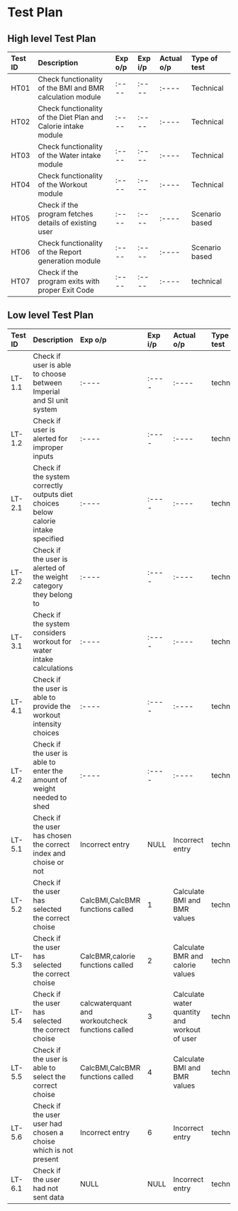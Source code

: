 # Test Plan

## High level Test Plan
| Test ID | Description | Exp o/p | Exp i/p | Actual o/p | Type of test |
| :---- | :---- | :---- | :---- | :---- | :---- |
| HT01 | Check functionality of the BMI and BMR calculation module | :---- | :---- | :---- | Technical |
| HT02 | Check functionality of the Diet Plan and Calorie intake module | :---- | :---- | :---- | Technical |
| HT03 | Check functionality of the Water intake module | :---- | :---- | :---- | Technical |
| HT04 | Check functionality of the Workout module | :---- | :---- | :---- | Technical |
| HT05 | Check if the program fetches details of existing user | :---- | :---- | :---- | Scenario based |
| HT06 | Check functionality of the Report generation module | :---- | :---- | :---- | Scenario based |
| HT07 | Check if the program exits with proper Exit Code | :---- | :---- | :---- | technical |

## Low level Test Plan
| Test ID | Description | Exp o/p | Exp i/p | Actual o/p | Type of test |
| :---- | :---- | :---- | :---- | :---- | :---- |
| LT-1.1 | Check if user is able to choose between Imperial and SI unit system | :---- | :---- | :---- | technical |
| LT-1.2 | Check if user is alerted for improper inputs | :---- | :---- | :---- | technical |
| LT-2.1 | Check if the system correctly outputs diet choices below calorie intake specified | :---- | :---- | :---- | technical |
| LT-2.2 | Check if the user is alerted of the weight category they belong to | :---- | :---- | :---- | technical |
| LT-3.1 | Check if the system considers workout for water intake calculations | :---- | :---- | :---- | technical |
| LT-4.1 | Check if the user is able to provide the workout intensity choices | :---- | :---- | :---- | technical |
| LT-4.2 | Check if the user is able to enter the amount of weight needed to shed | :---- | :---- | :---- | technical |
| LT-5.1 | Check if the user has chosen the correct index and choise or not | Incorrect entry | NULL | Incorrect entry | technical |
| LT-5.2 | Check if the user has selected the correct choise | CalcBMI,CalcBMR functions called | 1 | Calculate BMI and BMR values | technical |
| LT-5.3 | Check if the user has selected the correct choise | CalcBMR,calorie functions called | 2 | Calculate BMR and calorie values | technical |
| LT-5.4 | Check if the user has selected the correct choise | calcwaterquant and workoutcheck functions called | 3 | Calculate water quantity and workout of user | technical |
| LT-5.5 | Check if the user is able to select the correct choise | CalcBMI,CalcBMR functions called | 4 | Calculate BMI and BMR values | technical |
| LT-5.6 | Check if the user user had chosen a choise which is not present | Incorrect entry | 6 | Incorrect entry | technical |
| LT-6.1 | Check if the user had not sent data | NULL | NULL | Incorrect entry | technical |





